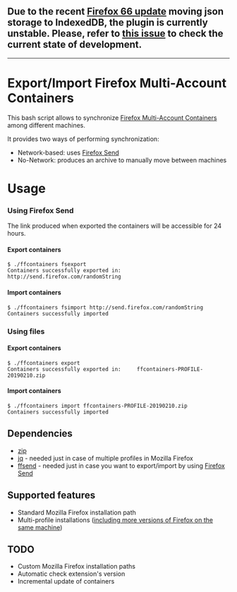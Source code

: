 
## Due to the recent [Firefox 66 update](https://www.ghacks.net/2019/03/19/firefox-66-0-release-information/) moving json storage to IndexedDB, the plugin is currently unstable. Please, refer to [this issue](https://github.com/pierlauro/ffcontainers/issues/3) to check the current state of development.

------------

# Export/Import Firefox Multi-Account Containers

This bash script allows to synchronize [Firefox Multi-Account Containers](https://addons.mozilla.org/es/firefox/addon/multi-account-containers/) among different machines.

It provides two ways of performing synchronization:
- Network-based: uses [Firefox Send](https://send.firefox.com)
- No-Network: produces an archive to manually move between machines

# Usage

### Using Firefox Send
The link produced when exported the containers will be accessible for 24 hours.

#### Export containers

```
$ ./ffcontainers fsexport
Containers successfully exported in:	 http://send.firefox.com/randomString
```

#### Import containers

```
$ ./ffcontainers fsimport http://send.firefox.com/randomString
Containers successfully imported
```


### Using files
#### Export containers

```
$ ./ffcontainers export
Containers successfully exported in:	 ffcontainers-PROFILE-20190210.zip
```

#### Import containers

```
$ ./ffcontainers import ffcontainers-PROFILE-20190210.zip
Containers successfully imported
```

## Dependencies
- [zip](www.info-zip.org)
- [jq](https://stedolan.github.io/jq/) - needed just in case of multiple profiles in Mozilla Firefox
- [ffsend](https://github.com/timvisee/ffsend) - needed just in case you want to export/import by using [Firefox Send](https://send.firefox.com/)

## Supported features
- Standard Mozilla Firefox installation path
- Multi-profile installations ([including more versions of Firefox on the same machine](https://github.com/pierlauro/ffcontainers/issues/1))

## TODO
- Custom Mozilla Firefox installation paths
- Automatic check extension's version
- Incremental update of containers
